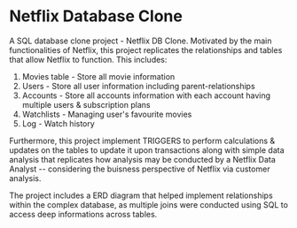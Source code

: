 <h1> Netflix Database Clone </h1>

A SQL database clone project - Netflix DB Clone. 
Motivated by the main functionalities of Netflix, this project replicates the relationships and tables that allow Netflix to function.
This includes: 
1. Movies table - Store all movie information
2. Users - Store all user information including parent-relationships
3. Accounts - Store all accounts information with each account having multiple users & subscription plans
4. Watchlists - Managing user's favourite movies
5. Log - Watch history

Furthermore, this project implement TRIGGERS to perform calculations & updates on the tables to update it upon transactions along with simple data analysis that replicates how analysis may be conducted by a Netflix Data Analyst -- considering the buisness perspective of Netflix via customer analysis.

The project includes a ERD diagram that helped implement relationships within the complex database, as multiple joins were conducted using SQL to access deep informations across tables.
